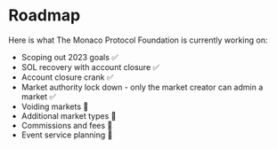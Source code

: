 # Roadmap

Here is what The Monaco Protocol Foundation is currently working on:

- Scoping out 2023 goals ✅
- SOL recovery with account closure ✅
- Account closure crank ✅
- Market authority lock down - only the market creator can admin a market ✅
- Voiding markets 📝
- Additional market types 📝
- Commissions and fees 📝
- Event service planning 📝

